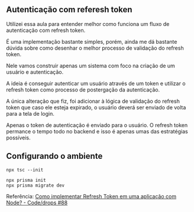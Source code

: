 ## Autenticação com referesh token

Utilizei essa aula para entender melhor como funciona um fluxo de autenticação com refresh token.

É uma implementação bastante simples, porém, ainda me dá bastante dúvida sobre como desenhar o melhor processo de validação do refresh token.

Nele vamos construir apenas um sistema com foco na criação de um usuário e autenticação.

A ideia é conseguir autenticar um usuário através de um token e utilizar o refresh token como processo de postergação da autenticação.

A única alteração que fiz, foi adicionar à lógica de validação do refresh token que caso ele esteja expirado, o usuário deverá ser enviado de volta para a tela de login.

Apenas o token de autenticação é enviado para o usuário. O refresh token permance o tempo todo no backend e isso é apenas umas das estratégias possíveis.

## Configurando o ambiente

```
npx tsc --init

npx prisma init
npx prisma migrate dev

```

Referência: [Como implementar Refresh Token em uma aplicação com Node? - Code/drops #88
](https://www.youtube.com/watch?v=RaweREhpBX8)
